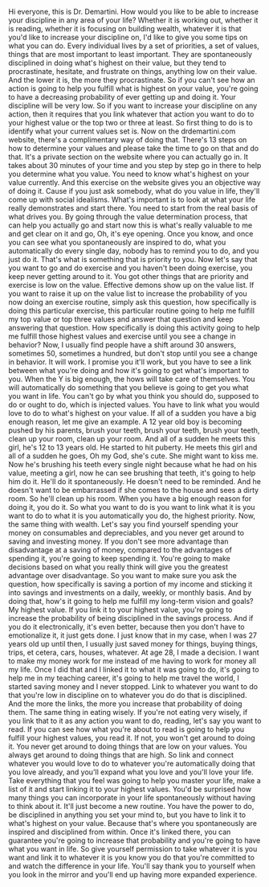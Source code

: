  Hi everyone, this is Dr. Demartini. How would you like to be able to increase your discipline in any area of your life? Whether it is working out, whether it is reading, whether it is focusing on building wealth, whatever it is that you'd like to increase your discipline on, I'd like to give you some tips on what you can do. Every individual lives by a set of priorities, a set of values, things that are most important to least important. They are spontaneously disciplined in doing what's highest on their value, but they tend to procrastinate, hesitate, and frustrate on things, anything low on their value. And the lower it is, the more they procrastinate. So if you can't see how an action is going to help you fulfill what is highest on your value, you're going to have a decreasing probability of ever getting up and doing it. Your discipline will be very low. So if you want to increase your discipline on any action, then it requires that you link whatever that action you want to do to your highest value or the top two or three at least. So first thing to do is to identify what your current values set is. Now on the drdemartini.com website, there's a complimentary way of doing that. There's 13 steps on how to determine your values and please take the time to go on that and do that. It's a private section on the website where you can actually go in. It takes about 30 minutes of your time and you step by step go in there to help you determine what you value. You need to know what's highest on your value currently. And this exercise on the website gives you an objective way of doing it. Cause if you just ask somebody, what do you value in life, they'll come up with social idealisms. What's important is to look at what your life really demonstrates and start there. You need to start from the real basis of what drives you. By going through the value determination process, that can help you actually go and start now this is what's really valuable to me and get clear on it and go, Oh, it's eye opening. Once you know, and once you can see what you spontaneously are inspired to do, what you automatically do every single day, nobody has to remind you to do, and you just do it. That's what is something that is priority to you. Now let's say that you want to go and do exercise and you haven't been doing exercise, you keep never getting around to it. You got other things that are priority and exercise is low on the value. Effective demons show up on the value list. If you want to raise it up on the value list to increase the probability of you now doing an exercise routine, simply ask this question, how specifically is doing this particular exercise, this particular routine going to help me fulfill my top value or top three values and answer that question and keep answering that question. How specifically is doing this activity going to help me fulfill those highest values and exercise until you see a change in behavior? Now, I usually find people have a shift around 30 answers, sometimes 50, sometimes a hundred, but don't stop until you see a change in behavior. It will work. I promise you it'll work, but you have to see a link between what you're doing and how it's going to get what's important to you. When the Y is big enough, the hows will take care of themselves. You will automatically do something that you believe is going to get you what you want in life. You can't go by what you think you should do, supposed to do or ought to do, which is injected values. You have to link what you would love to do to what's highest on your value. If all of a sudden you have a big enough reason, let me give an example. A 12 year old boy is becoming pushed by his parents, brush your teeth, brush your teeth, brush your teeth, clean up your room, clean up your room. And all of a sudden he meets this girl, he's 12 to 13 years old. He started to hit puberty. He meets this girl and all of a sudden he goes, Oh my God, she's cute. She might want to kiss me. Now he's brushing his teeth every single night because what he had on his value, meeting a girl, now he can see brushing that teeth, it's going to help him do it. He'll do it spontaneously. He doesn't need to be reminded. And he doesn't want to be embarrassed if she comes to the house and sees a dirty room. So he'll clean up his room. When you have a big enough reason for doing it, you do it. So what you want to do is you want to link what it is you want to do to what it is you automatically you do, the highest priority. Now, the same thing with wealth. Let's say you find yourself spending your money on consumables and depreciables, and you never get around to saving and investing money. If you don't see more advantage than disadvantage at a saving of money, compared to the advantages of spending it, you're going to keep spending it. You're going to make decisions based on what you really think will give you the greatest advantage over disadvantage. So you want to make sure you ask the question, how specifically is saving a portion of my income and sticking it into savings and investments on a daily, weekly, or monthly basis. And by doing that, how's it going to help me fulfill my long-term vision and goals? My highest value. If you link it to your highest value, you're going to increase the probability of being disciplined in the savings process. And if you do it electronically, it's even better, because then you don't have to emotionalize it, it just gets done. I just know that in my case, when I was 27 years old up until then, I usually just saved money for things, buying things, trips, et cetera, cars, houses, whatever. At age 28, I made a decision. I want to make my money work for me instead of me having to work for money all my life. Once I did that and I linked it to what it was going to do, it's going to help me in my teaching career, it's going to help me travel the world, I started saving money and I never stopped. Link to whatever you want to do that you're low in discipline on to whatever you do do that is disciplined. And the more the links, the more you increase that probability of doing them. The same thing in eating wisely. If you're not eating very wisely, if you link that to it as any action you want to do, reading, let's say you want to read. If you can see how what you're about to read is going to help you fulfill your highest values, you read it. If not, you won't get around to doing it. You never get around to doing things that are low on your values. You always get around to doing things that are high. So link and connect whatever you would love to do to whatever you're automatically doing that you love already, and you'll expand what you love and you'll love your life. Take everything that you feel was going to help you master your life, make a list of it and start linking it to your highest values. You'd be surprised how many things you can incorporate in your life spontaneously without having to think about it. It'll just become a new routine. You have the power to do, be disciplined in anything you set your mind to, but you have to link it to what's highest on your value. Because that's where you spontaneously are inspired and disciplined from within. Once it's linked there, you can guarantee you're going to increase that probability and you're going to have what you want in life. So give yourself permission to take whatever it is you want and link it to whatever it is you know you do that you're committed to and watch the difference in your life. You'll say thank you to yourself when you look in the mirror and you'll end up having more expanded experience.